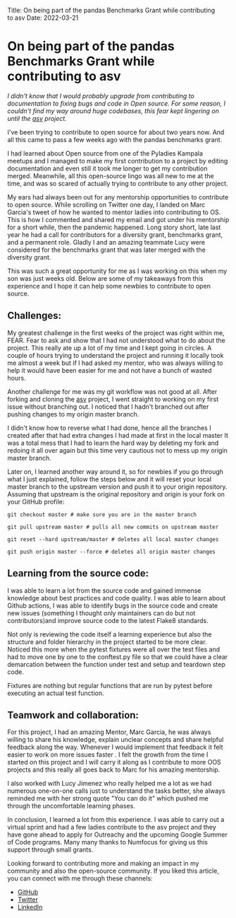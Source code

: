 Title: On being part of the pandas Benchmarks Grant while contributing to asv
Date: 2022-03-21

# On being part of the pandas Benchmarks Grant while contributing to asv

*I didn't know that I would probably upgrade from contributing to documentation to fixing bugs and code in Open source. For some reason, I couldn't find my way around huge codebases, this fear kept lingering on until the [asv](https://github.com/airspeed-velocity/asv) project.*

I've been trying to contribute to open source for about two years now. And all this came to pass a few weeks ago with the pandas benchmarks grant.

I had  learned about  Open source from one of the Pyladies Kampala meetups and I managed to make my first contribution to a project by editing documentation and even still it took me longer to get my contribution merged. Meanwhile, all this open-source lingo was all new to me at the time, and was so scared of actually trying to contribute to any other project.

My ears had always been out for any mentorship opportunities to contribute to open source. While scrolling on Twitter one day, I landed on Marc Garcia's tweet of how he wanted to mentor ladies into contributing to OS. This is how I commented and shared my email and got under his mentorship for a short while, then the pandemic happened. Long story short, late last year he had a call for contributors for a diversity grant, benchmarks grant, and a permanent role. Gladly I and an amazing teammate Lucy were considered for the benchmarks grant that was later merged with the diversity grant. 

This was such a great opportunity for me as I was working on this when my son was just weeks old. Below are some of my takeaways from this experience and I hope it can help some newbies to contribute to open source.

## Challenges:

My greatest challenge in the first weeks of the project was right within me, FEAR.
Fear to ask and show that I had not understood what to do about the project. This really ate up a lot of my time and I kept going in circles. A couple of hours trying to understand the project and running it locally took me almost a week but if I had asked my mentor, who was always willing to help it would have been easier for me and not have a bunch of wasted hours.

Another challenge for me was my git workflow was not good at all. After forking and cloning the [asv](https://github.com/airspeed-velocity/asv) project, I went straight to working on my first issue without branching out. I noticed that I hadn't branched out after pushing changes to my origin master branch. 

I didn't know how to reverse what I had done, hence all the branches I created after that had extra changes I had made at first in the local master It was a total mess that I had to learn the hard way by deleting my fork and redoing it all over again but this time very cautious not to mess up my origin master branch.

Later on, I learned another way around it, so for newbies if you go through what I just explained, follow the steps below and it will reset your local master branch to the upstream version and push it to your origin repository. Assuming that upstream is the original repository and origin is your fork on your GitHub profile:

```
git checkout master # make sure you are in the master branch

git pull upstream master # pulls all new commits on upstream master

git reset --hard upstream/master # deletes all local master changes

git push origin master --force # deletes all origin master changes

```

## Learning from the source code:

I was able to learn a lot from the source code and gained immense knowledge about best practices and code quality. I was able to learn about Github actions, I was able to identify bugs in the source code and create new issues (something I thought only maintainers can do but not contributors)and improve source code to the latest Flake8 standards.

Not only is reviewing the code itself a learning experience but also the structure and folder hierarchy in the project started to be more clear. Noticed this more when the pytest fixtures were all over the test files and had to move one by one to the conftest.py  file so that we could have a clear demarcation between the function under test and setup and teardown step code.

Fixtures are nothing but regular functions that are run by pytest before executing an actual test function.

## Teamwork and collaboration:

For this project, I had an amazing Mentor, Marc Garcia, he was always willing to share his knowledge, explain unclear concepts and share helpful feedback along the way. Whenever I would implement that feedback it felt easier to work on more issues faster . I felt the growth from the time I started on this project and I will carry it along as I contribute to more OOS projects and this really all goes back to Marc for his amazing mentorship.

I also worked with Lucy Jimenez who really helped me a lot as we had numerous one-on-one calls just to understand the tasks better, she always reminded me with her strong quote "You can do it" which pushed me through the uncomfortable learning phases.

In conclusion, I learned a lot from this experience. I was able to carry out a virtual sprint and had a few ladies contribute to the asv project and they have gone ahead to apply for Outreachy and the upcoming Google Summer of Code programs. Many many thanks to Numfocus for giving us this support through small grants.

Looking forward to contributing more and making an impact in my community and also the open-source community.
If you liked this article, you can connect with me through these channels:

- [GitHub](https://github.com/dorothykiz1)
- [Twitter](https://twitter.com/kizdorothy)
- [LinkedIn](https://www.linkedin.com/in/dorothy-kabarozi/)